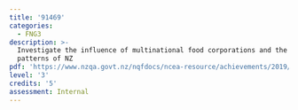 ```yaml
---
title: '91469'
categories:
  - FNG3
description: >-
  Investigate the influence of multinational food corporations and the eating
  patterns of NZ
pdf: 'https://www.nzqa.govt.nz/nqfdocs/ncea-resource/achievements/2019/as91469.pdf'
level: '3'
credits: '5'
assessment: Internal
---
```


